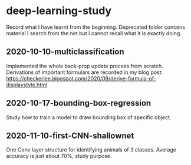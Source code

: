 # deep-learning-study
Record what I have learnt from the beginning. Deprecated folder contains material I search from the net but I cannot recall what it is exactly doing.

## 2020-10-10-multiclassification
Implemented the whole back-prop update process from scratch. Derivations of important formulars are recorded in my blog post:
https://checkerlee.blogspot.com/2020/09/derive-formula-of-displaystyle.html

## 2020-10-17-bounding-box-regression
Study how to train a model to draw bounding box of specific object.

## 2020-11-10-first-CNN-shallownet
One Conv layer structure for identifying animals of 3 classes. Average accuracy is just about 70%, study purpose.
